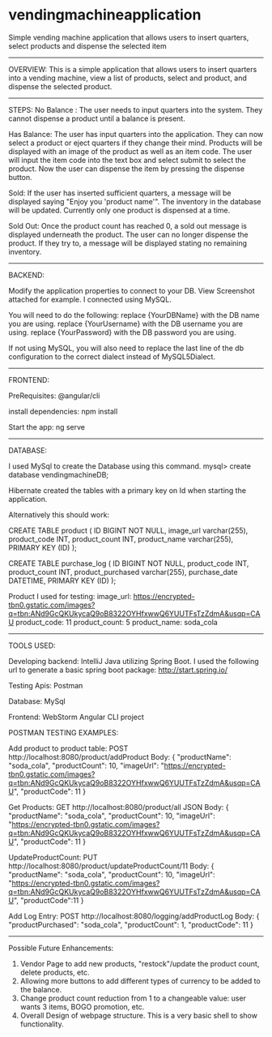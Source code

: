 # vendingmachineapplication
Simple vending machine application that allows users to insert quarters, select products and dispense the selected item

_________________________________________________________________________________________

OVERVIEW:
This is a simple application that allows users to insert quarters into a vending machine, view a list of products, select and product, and dispense the selected product.

_________________________________________________________________________________________


STEPS:
No Balance : The user needs to input quarters into the system. They cannot dispense a product until a balance is present. 

Has Balance: The user has input quarters into the application. They can now select a product or eject quarters if they change their mind. 
Products will be displayed with an image of the product as well as an item code. 
The user will input the item code into the text box and select submit to select the product. 
Now the user can dispense the item by pressing the dispense button. 

Sold:
If the user has inserted sufficient quarters, a message will be displayed saying "Enjoy you 'product name'".
The inventory in the database will be updated. Currently only one product is dispensed at a time. 

Sold Out:
Once the product count has reached 0, a sold out message is displayed underneath the product. The user can no longer dispense the product. If they try to, a message will be displayed stating no remaining inventory.

_________________________________________________________________________________________

BACKEND:

Modify the application properties to connect to your DB. View Screenshot attached for example.
I connected using MySQL. 

You will need to do the following: 
replace {YourDBName} with the DB name you are using.
replace {YourUsername} with the DB username you are using.
replace {YourPassword} with the DB password you are using.

If not using MySQL, you will also need to replace the last line of the db configuration to the correct dialect instead of MySQL5Dialect.

_________________________________________________________________________________________

FRONTEND: 

PreRequisites: @angular/cli

install dependencies:
npm install

Start the app:
ng serve

_________________________________________________________________________________________

DATABASE:

I used MySql to create the Database using this command. 
mysql> create database vendingmachineDB;

Hibernate created the tables with a primary key on Id when starting the application. 

Alternatively this should work:


CREATE TABLE product (
    ID BIGINT NOT NULL,
    image_url varchar(255),
    product_code INT,
    product_count INT,
    product_name varchar(255),
    PRIMARY KEY (ID)
);

CREATE TABLE purchase_log (
    ID BIGINT NOT NULL,
    product_code INT,
    product_count INT,
    product_purchased varchar(255),
    purchase_date DATETIME,
    PRIMARY KEY (ID)
);

Product I used for testing:
image_url: https://encrypted-tbn0.gstatic.com/images?q=tbn:ANd9GcQKUkycaQ9oB8322OYHfxwwQ6YUUTFsTzZdmA&usqp=CAU
product_code: 11
product_count: 5
product_name: soda_cola

_________________________________________________________________________________________

TOOLS USED: 

Developing backend:
IntelliJ
Java utilizing Spring Boot.
I used the following url to generate a basic spring boot package: http://start.spring.io/

Testing Apis:
Postman

Database:
MySql

Frontend:
WebStorm
Angular CLI project 


POSTMAN TESTING EXAMPLES:

Add product to product table:
POST http://localhost:8080/product/addProduct
Body:
{
    "productName": "soda_cola",
    "productCount": 10,
    "imageUrl": "https://encrypted-tbn0.gstatic.com/images?q=tbn:ANd9GcQKUkycaQ9oB8322OYHfxwwQ6YUUTFsTzZdmA&usqp=CAU",
    "productCode": 11
}

Get Products:
GET http://localhost:8080/product/all
JSON Body:
{
    "productName": "soda_cola",
    "productCount": 10,
    "imageUrl": "https://encrypted-tbn0.gstatic.com/images?q=tbn:ANd9GcQKUkycaQ9oB8322OYHfxwwQ6YUUTFsTzZdmA&usqp=CAU",
    "productCode": 11
}

UpdateProductCount:
PUT http://localhost:8080/product/updateProductCount/11
Body:
{
    "productName": "soda_cola",
    "productCount": 10,
    "imageUrl": "https://encrypted-tbn0.gstatic.com/images?q=tbn:ANd9GcQKUkycaQ9oB8322OYHfxwwQ6YUUTFsTzZdmA&usqp=CAU",
    "productCode":11
}

Add Log Entry:
POST http://localhost:8080/logging/addProductLog
Body:
{
    "productPurchased": "soda_cola",
    "productCount": 1,
    "productCode": 11
}

_________________________________________________________________________________________

Possible Future Enhancements:
1. Vendor Page to add new products, "restock"/update the product count, delete products, etc.
2. Allowing more buttons to add different types of currency to be added to the balance. 
3. Change product count reduction from 1 to a changeable value: user wants 3 items, BOGO promotion, etc.
4. Overall Design of webpage structure. This is a very basic shell to show functionality. 





